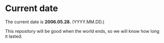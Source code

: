 # Current date

The current date is **2006.05.28.** (YYYY.MM.DD.)

This repository will be good when the world ends, so we will know how long it lasted.